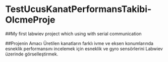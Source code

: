 # TestUcusKanatPerformansTakibi-OlcmeProje
##My first labwiev project which using with serial communication

##Projenin Amacı
Üretilen kanatların farklı ivme ve eksen konumlarında esneklik performansını incelemek için esneklik ve gyro sensörlerini Labwiev üzerinde görselleştirmek.

